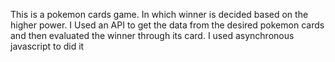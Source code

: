 This is a pokemon cards game. In which winner is decided based on the higher power. I Used an API to get the data from the desired pokemon cards and then evaluated the winner through its card. I used asynchronous javascript to did it 
